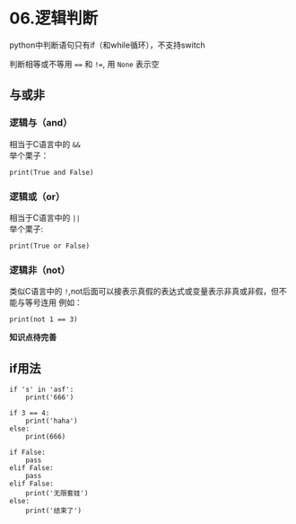 # 06.逻辑判断

python中判断语句只有if（和while循环），不支持switch

判断相等或不等用 `==` 和 `!=`, 用 `None` 表示空

## 与或非

### 逻辑与（and）

相当于C语言中的 `&&`  
举个栗子：

```text
print(True and False)
```

### 逻辑或（or）

相当于C语言中的 `||`  
举个栗子:

```text
print(True or False)
```

### 逻辑非（not）

类似C语言中的 `!`,not后面可以接表示真假的表达式或变量表示非真或非假，但不能与等号连用 例如：

```text
print(not 1 == 3)
```

**知识点待完善**

## if用法

```text
if 's' in 'asf':
    print('666')
```

```text
if 3 == 4:
    print('haha')
else:
    print(666)
```

```text
if False:
    pass
elif False:
    pass
elif False:
    print('无限套娃')
else:
    print('结束了')
```

